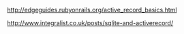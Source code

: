 http://edgeguides.rubyonrails.org/active_record_basics.html

http://www.integralist.co.uk/posts/sqlite-and-activerecord/
